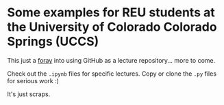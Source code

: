 # Some examples for REU students at the University of Colorado Colorado Springs (UCCS)

This just a [foray](https://www.google.com/search?q=foray&rlz=1C5CHFA_enUS814US814&oq=foray&aqs=chrome..69i57j0l5.1250j0j4&sourceid=chrome&ie=UTF-8) into using GitHub as a lecture repository... more to come.

Check out the ``.ipynb`` files for specific lectures.  Copy or clone the ``.py`` files for serious work :)

It's just scraps.
